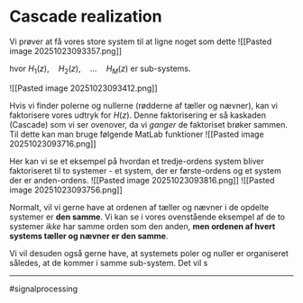 # Cascade realization
Vi prøver at få vores store system til at ligne noget som dette
![[Pasted image 20251023093357.png]]

hvor $H_1(z),\quad H_2(z),\quad ...\quad H_M(z)$ er sub-systems.

![[Pasted image 20251023093412.png]]

Hvis vi finder polerne og nullerne (rødderne af tæller og nævner), kan vi faktorisere vores udtryk for $H(z)$. Denne faktorisering er så kaskaden (Cascade) som vi ser ovenover, da vi _ganger_ de faktoriset brøker sammen.
Til dette kan man bruge følgende MatLab funktioner
![[Pasted image 20251023093716.png]]

Her kan vi se et eksempel på hvordan et tredje-ordens system bliver faktoriseret til to systemer - et system, der er første-ordens og et system der er anden-ordens.
![[Pasted image 20251023093816.png]]
![[Pasted image 20251023093756.png]]

Normalt, vil vi gerne have at ordenen af tæller og nævner i de opdelte systemer er **den samme**.
Vi kan se i vores ovenstående eksempel af de to systemer _ikke_ har samme orden som den anden, **men ordenen af hvert systems tæller og nævner er den samme**.

Vi vil desuden også gerne have, at systemets poler og nuller er organiseret således, at de kommer i samme sub-system. Det vil s

---
#signalprocessing 